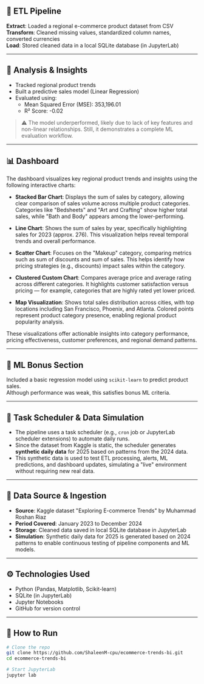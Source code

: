 ## 🔄 ETL Pipeline

**Extract**: Loaded a regional e-commerce product dataset from CSV  
**Transform**: Cleaned missing values, standardized column names, converted currencies  
**Load**: Stored cleaned data in a local SQLite database (in JupyterLab)

---

## 🧪 Analysis & Insights

- Tracked regional product trends  
- Built a predictive sales model (Linear Regression)  
- Evaluated using:  
  - Mean Squared Error (MSE): 353,196.01  
  - R² Score: -0.02  

> ⚠️ The model underperformed, likely due to lack of key features and non-linear relationships. Still, it demonstrates a complete ML evaluation workflow.

---

## 📊 Dashboard

The dashboard visualizes key regional product trends and insights using the following interactive charts:

- **Stacked Bar Chart**: Displays the sum of sales by category, allowing clear comparison of sales volume across multiple product categories. Categories like "Bedsheets" and "Art and Crafting" show higher total sales, while "Bath and Body" appears among the lower-performing.
  
- **Line Chart**: Shows the sum of sales by year, specifically highlighting sales for 2023 (approx. 276). This visualization helps reveal temporal trends and overall performance.

- **Scatter Chart**: Focuses on the "Makeup" category, comparing metrics such as sum of discounts and sum of sales. This helps identify how pricing strategies (e.g., discounts) impact sales within the category.

- **Clustered Custom Chart**: Compares average price and average rating across different categories. It highlights customer satisfaction versus pricing — for example, categories that are highly rated yet lower priced.

- **Map Visualization**: Shows total sales distribution across cities, with top locations including San Francisco, Phoenix, and Atlanta. Colored points represent product category presence, enabling regional product popularity analysis.

These visualizations offer actionable insights into category performance, pricing effectiveness, customer preferences, and regional demand patterns.

---

## 🧠 ML Bonus Section

Included a basic regression model using `scikit-learn` to predict product sales.  
Although performance was weak, this satisfies bonus ML criteria.

---

## 📅 Task Scheduler & Data Simulation

- The pipeline uses a task scheduler (e.g., `cron` job or JupyterLab scheduler extensions) to automate daily runs.  
- Since the dataset from Kaggle is static, the scheduler generates **synthetic daily data** for 2025 based on patterns from the 2024 data.  
- This synthetic data is used to test ETL processing, alerts, ML predictions, and dashboard updates, simulating a "live" environment without requiring new real data.

---

## 📂 Data Source & Ingestion

- **Source**: Kaggle dataset "Exploring E-commerce Trends" by Muhammad Roshan Riaz  
- **Period Covered**: January 2023 to December 2024  
- **Storage**: Cleaned data saved in local SQLite database in JupyterLab  
- **Simulation**: Synthetic daily data for 2025 is generated based on 2024 patterns to enable continuous testing of pipeline components and ML models.

---

## ⚙️ Technologies Used

- Python (Pandas, Matplotlib, Scikit-learn)  
- SQLite (in JupyterLab)  
- Jupyter Notebooks  
- GitHub for version control  

---

## 📜 How to Run

```bash
# Clone the repo
git clone https://github.com/ShaleenM-cpu/ecommerce-trends-bi.git
cd ecommerce-trends-bi

# Start JupyterLab
jupyter lab

